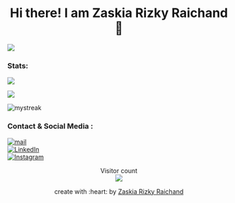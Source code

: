 <!--Open-->
<h1 align="center"> Hi there! I am Zaskia Rizky Raichand 👋 </h1>

<!--line-->
<a href=""><img src="https://user-images.githubusercontent.com/73097560/115834477-dbab4500-a447-11eb-908a-139a6edaec5c.gif"></a>

<!--Statistik-->
### Stats:

![](https://github-profile-summary-cards.vercel.app/api/cards/repos-per-language?username=Kiaaa22&theme=github_dark)

![](https://github-readme-stats.vercel.app/api?username=Kiaaa22&show_icons=true&theme=github_dark)

<img src="https://github-readme-streak-stats.herokuapp.com/?user=Kiaaa22&theme=tokyonight_duo" alt="mystreak"/>

<!--Sosmed-->
### Contact & Social Media :
 <a href="mailto:zaskiakiaa802@gmail.com" target="_blank"><img alt="mail" src="https://img.shields.io/badge/-gmail:%20zaskiakiaa802@gmail.com-ea4335?&style=for-the-badge&logo=gmail&logoColor=white" /></a><br>
<a href="https://www.linkedin.com/in/zaskia-rizky-raichand-465ba4263/" target="_blank"><img alt="LinkedIn" src="https://img.shields.io/badge/-LinkedIn:%20Zaskia%20Rizky%20Raichand-0A66C2?&style=for-the-badge&logo=linkedin&logoColor=white" /></a> <br>
<a href="https://www.instagram.com/kiaa.eww/" target="_blank"><img alt="Instagram" src="https://img.shields.io/badge/-Instagram:%20@kiaa.eww-E4406F?&style=for-the-badge&logo=Instagram&logoColor=white" /></a><br>

<p align="center"> 
  Visitor count<br>
  <img src="https://profile-counter.glitch.me/Kiaaa22/count.svg" />
</p>

<p align="center">create with :heart: by <a href="https://github.com/Kiaaa22">Zaskia Rizky Raichand</a></p>
